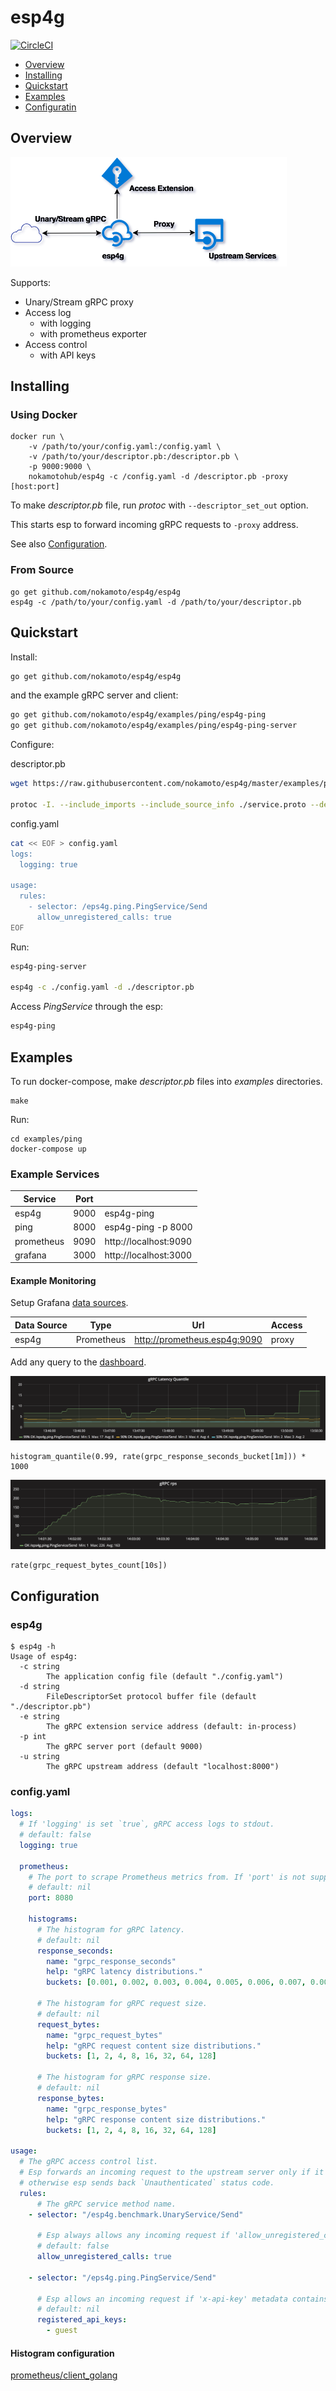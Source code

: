 # esp4g

[![CircleCI](https://circleci.com/gh/nokamoto/esp4g/tree/master.svg?style=svg)](https://circleci.com/gh/nokamoto/esp4g/tree/master)

- [Overview](#overview)
- [Installing](#installing)
- [Quickstart](#quickstart)
- [Examples](#examples)
- [Configuratin](#configuration)

## Overview
![Overview](/.md/overview.png)

Supports:

- Unary/Stream gRPC proxy
- Access log
  - with logging
  - with prometheus exporter
- Access control
  - with API keys

## Installing
### Using Docker
```
docker run \
    -v /path/to/your/config.yaml:/config.yaml \
    -v /path/to/your/descriptor.pb:/descriptor.pb \
    -p 9000:9000 \
    nokamotohub/esp4g -c /config.yaml -d /descriptor.pb -proxy [host:port]
```

To make _descriptor.pb_ file, run _protoc_ with `--descriptor_set_out` option.

This starts esp to forward incoming gRPC requests to `-proxy` address.

See also [Configuration](#configuration).

### From Source
```
go get github.com/nokamoto/esp4g/esp4g
esp4g -c /path/to/your/config.yaml -d /path/to/your/descriptor.pb
```

## Quickstart

Install:

```bash
go get github.com/nokamoto/esp4g/esp4g
```

and the example gRPC server and client:

```bash
go get github.com/nokamoto/esp4g/examples/ping/esp4g-ping
go get github.com/nokamoto/esp4g/examples/ping/esp4g-ping-server
```

Configure:

descriptor.pb

```bash
wget https://raw.githubusercontent.com/nokamoto/esp4g/master/examples/ping/protobuf/service.proto -O service.proto

protoc -I. --include_imports --include_source_info ./service.proto --descriptor_set_out ./descriptor.pb
```

config.yaml

```bash
cat << EOF > config.yaml
logs:
  logging: true

usage:
  rules:
    - selector: /eps4g.ping.PingService/Send
      allow_unregistered_calls: true
EOF
```

Run:

```bash
esp4g-ping-server

esp4g -c ./config.yaml -d ./descriptor.pb
```

Access _PingService_ through the esp:

```bash
esp4g-ping
```

## Examples

To run docker-compose, make _descriptor.pb_ files into _examples_ directories.

```
make
```

Run:

```
cd examples/ping
docker-compose up
```

### Example Services
| Service | Port | |
| --- | --- | --- |
| esp4g | 9000 | esp4g-ping |
| ping | 8000 | esp4g-ping -p 8000 |
| prometheus | 9090 | http://localhost:9090 |
| grafana | 3000 | http://localhost:3000 |

#### Example Monitoring
Setup Grafana [data sources](http://localhost:3000/datasources).

| Data Source | Type | Url | Access |
| --- | --- | --- | --- |
| esp4g | Prometheus | http://prometheus.esp4g:9090 | proxy |


Add any query to the [dashboard](http://localhost:3000/dashboard).

![gRPC Latency Quantile](/.md/latency.png)

```
histogram_quantile(0.99, rate(grpc_response_seconds_bucket[1m])) * 1000
```

![gRPC rps](/.md/rps.png)

```
rate(grpc_request_bytes_count[10s])
```

## Configuration
### esp4g
```
$ esp4g -h
Usage of esp4g:
  -c string
    	The application config file (default "./config.yaml")
  -d string
    	FileDescriptorSet protocol buffer file (default "./descriptor.pb")
  -e string
    	The gRPC extension service address (default: in-process)
  -p int
    	The gRPC server port (default 9000)
  -u string
    	The gRPC upstream address (default "localhost:8000")
```

### config.yaml
```yaml
logs:
  # If 'logging' is set `true`, gRPC access logs to stdout.
  # default: false
  logging: true

  prometheus:
    # The port to scrape Prometheus metrics from. If 'port' is not supplied, Prometheus exporter is not available.
    # default: nil
    port: 8080

    histograms:
      # The histogram for gRPC latency.
      # default: nil
      response_seconds:
        name: "grpc_response_seconds"
        help: "gRPC latency distributions."
        buckets: [0.001, 0.002, 0.003, 0.004, 0.005, 0.006, 0.007, 0.008, 0.009, 0.01, 0.025, 0.05, 0.1, 0.25, 0.5, 1, 2.5, 5, 10]

      # The histogram for gRPC request size.
      # default: nil
      request_bytes:
        name: "grpc_request_bytes"
        help: "gRPC request content size distributions."
        buckets: [1, 2, 4, 8, 16, 32, 64, 128]

      # The histogram for gRPC response size.
      # default: nil
      response_bytes:
        name: "grpc_response_bytes"
        help: "gRPC response content size distributions."
        buckets: [1, 2, 4, 8, 16, 32, 64, 128]

usage:
  # The gRPC access control list.
  # Esp forwards an incoming request to the upstream server only if it satisfies one of the following rules,
  # otherwise esp sends back `Unauthenticated` status code.
  rules:
      # The gRPC service method name.
    - selector: "/esp4g.benchmark.UnaryService/Send"

      # Esp always allows any incoming request if 'allow_unregistered_calls' is `true`.
      # default: false
      allow_unregistered_calls: true

    - selector: "/eps4g.ping.PingService/Send"

      # Esp allows an incoming request if 'x-api-key' metadata contains one of the following keys.
      # default: nil
      registered_api_keys:
        - guest
```

#### Histogram configuration
[prometheus/client_golang](https://github.com/prometheus/client_golang/blob/3eb912b336976e0f66a5eb9a434adfbba8dff646/prometheus/histogram.go#L113-L154)
